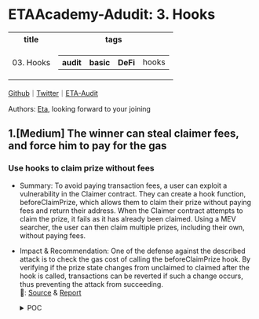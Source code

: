 # ETAAcademy-Adudit: 3. Hooks

<table>
  <tr>
    <th>title</th>
    <th>tags</th>
  </tr>
  <tr>
    <td>03. Hooks</td>
    <td>
      <table>
        <tr>
          <th>audit</th>
          <th>basic</th>
          <th>DeFi</th>
          <td>hooks</td>
        </tr>
      </table>
    </td>
  </tr>
</table>

[Github](https://github.com/ETAAcademy)｜[Twitter](https://twitter.com/ETAAcademy)｜[ETA-Audit](https://github.com/ETAAcademy/ETAAcademy-Audit)

Authors: [Eta](https://twitter.com/pwhattie), looking forward to your joining

## 1.[Medium] The winner can steal claimer fees, and force him to pay for the gas

### Use hooks to claim prize without fees

- Summary: To avoid paying transaction fees, a user can exploit a vulnerability in the Claimer contract. They can create a hook function, beforeClaimPrize, which allows them to claim their prize without paying fees and return their address. When the Claimer contract attempts to claim the prize, it fails as it has already been claimed. Using a MEV searcher, the user can then claim multiple prizes, including their own, without paying fees.

- Impact & Recommendation: One of the defense against the described attack is to check the gas cost of calling the beforeClaimPrize hook. By verifying if the prize state changes from unclaimed to claimed after the hook is called, transactions can be reverted if such a change occurs, thus preventing the attack from succeeding.
  <br> 🐬: [Source](https://code4rena.com/reports/2024-03-pooltogether#m-01-the-winner-can-steal-claimer-fees-and-force-him-to-pay-for-the-gas) & [Report](https://code4rena.com/reports/2024-03-pooltogether)

  <details><summary>POC</summary>

  ```solidity
    import { console2 } from "forge-std/console2.sol";
    import { PrizePoolMock } from "../contracts/mock/PrizePoolMock.sol";
    contract Auditor_MockPrizeToken {
        mapping(address user => uint256 balance) public balanceOf;
        function mint(address user, uint256 amount) public {
            balanceOf[user] += amount;
        }
        function burn(address user, uint256 amount) public {
            balanceOf[user] -= amount;
        }
    }
    contract Auditor_PrizePoolMock {
        Auditor_MockPrizeToken public immutable prizeToken;
        constructor(address _prizeToken) {
            prizeToken = Auditor_MockPrizeToken(_prizeToken);
        }
        // The reward is fixed to 100 tokens
        function claimPrize(
            address winner,
            uint8 /* _tier */,
            uint32 /* _prizeIndex */,
            address /* recipient */,
            uint96 reward,
            address rewardRecipient
        ) public returns (uint256) {
            // Distribute rewards if the PrizePool earns a reward
            if (prizeToken.balanceOf(address(this)) >= 100e18) {
                prizeToken.mint(winner, 100e18 - uint256(reward)); // Transfer reward tokens to the winner
                // Transfer fees to the claimer Receipent.
                // Instead of adding balance to the PrizePool contract and then the claimerRecipent
                // Can withdraw it, we will transfer it to the claimerRecipent directly in our simulation
                prizeToken.mint(rewardRecipient, reward);
                // Simulating Token transfereing by minting and burning
                prizeToken.burn(address(this), 100e18);
            } else {
                return 0;
            }
            return uint256(100e18);
        }
    }
    contract Auditor_Claimer {
        ClaimableWrapper public immutable prizeVault;
        constructor(address _prizeVault) {
            prizeVault = ClaimableWrapper(_prizeVault);
        }
        function claimPrizes(
            address[] calldata _winners,
            uint8 _tier,
            uint256 _claimerFees,
            address _feeRecipient
        ) external {
            for (uint i = 0; i < _winners.length; i++) {
                prizeVault.claimPrize(_winners[i], _tier, 0, uint96(_claimerFees), _feeRecipient);
            }
        }
    }

  ```

  </details>
